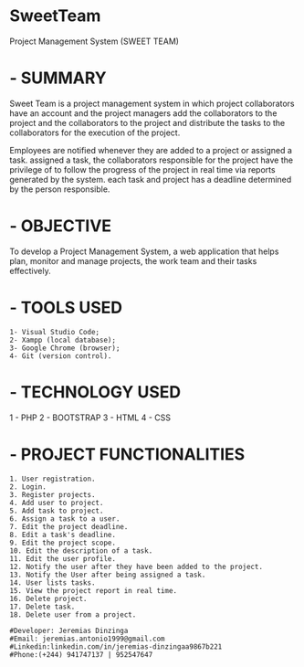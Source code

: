 # SweetTeam
Project Management System (SWEET TEAM) 

# - SUMMARY 
Sweet Team is a project management system in which project collaborators
have an account and the project managers add the collaborators to the project and 
the collaborators to the project and distribute the tasks to the collaborators for the
execution of the project. 

Employees are notified whenever they are added to a project or assigned a task. 
assigned a task, the collaborators responsible for the project have the privilege of
to follow the progress of the project in real time via reports generated by the system.
each task and project has a deadline determined by the person responsible.   

# - OBJECTIVE  
To develop a Project Management System, a web application that helps plan, monitor and manage projects, the work team and their tasks effectively.  

# - TOOLS USED  
    1- Visual Studio Code;
    2- Xampp (local database);
    3- Google Chrome (browser);
    4- Git (version control). 
 
# - TECHNOLOGY USED  
   1 - PHP 
   2 - BOOTSTRAP 
   3 - HTML 
   4 - CSS 

# - PROJECT FUNCTIONALITIES 
    1. User registration. 
    2. Login. 
    3. Register projects. 
    4. Add user to project. 
    5. Add task to project. 
    6. Assign a task to a user. 
    7. Edit the project deadline. 
    8. Edit a task's deadline. 
    9. Edit the project scope. 
    10. Edit the description of a task. 
    11. Edit the user profile. 
    12. Notify the user after they have been added to the project. 
    13. Notify the User after being assigned a task. 
    14. User lists tasks. 
    15. View the project report in real time. 
    16. Delete project. 
    17. Delete task. 
    18. Delete user from a project.

    #Developer: Jeremias Dinzinga
    #Email: jeremias.antonio1999@gmail.com
    #Linkedin:linkedin.com/in/jeremias-dinzingaa9867b221
    #Phone:(+244) 941747137 | 952547647
